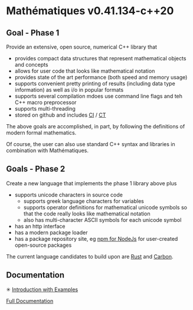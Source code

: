 

# Mathématiques v0.41.134-c++20


## Goal - Phase 1

Provide an extensive, open source, numerical C++ library that 
* provides compact data structures that represent mathematical objects and concepts
* allows for user code that looks like mathematical notation 
* provides state of the art performance (both speed and memory usage)
* supports convenient pretty printing of results (including data type information) as well as i/o in popular formats
* supports several compilation mdoes use command line flags and teh C++ macro preprocessor
* supports multi-threading
* stored on github and includes [CI](https://en.wikipedia.org/wiki/Continuous_integration) / [CT](https://en.wikipedia.org/wiki/Continuous_testing)

The above goals are accomplished, in part, by following the definitions of modern formal mathematics.

Of course, the user can also use standard C++ syntax and libraries in combination with Mathématiques.

## Goals - Phase 2

Create a new language that implements the phase 1 library above plus
* supports unicode characters in source code 
  + supports greek language characters for variables
  + supports operator definitions for mathematical unicode symbols so that the code really looks like mathematical notation
  + also has multi-character ASCII symbols for each unicode symbol
* has an http interface
* has a modern package loader
* has a package repository site, eg [npm for NodeJs](https://www.npmjs.com/) for user-created open-source packages

The current language candidates to build upon are [Rust](https://en.wikipedia.org/wiki/Rust_(programming_language)) and [Carbon](https://en.wikipedia.org/wiki/Carbon_(programming_language)).

## Documentation

✳ [Introduction with Examples](doc/intro/README.md)

[Full Documentation](doc/README.md)




